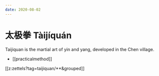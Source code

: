 ```yaml
---
date: 2020-08-02
---
```


# 太极拳 Tàijíquán

Taijiquan is the martial art of yin and yang, developed in the Chen village.

* [[practicalmethod]]

[[z:zettels?tag=taijiquan/**&grouped]]
